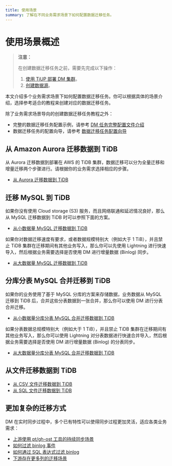 ```yaml
---
title: 使用场景
summary: 了解在不同业务需求场景下如何配置数据迁移任务。
---
```


# 使用场景概述

> **注意：**
>
> 在创建数据迁移任务之前，需要先完成以下操作：
>
> 1. [使用 TiUP 部署 DM 集群](/dm/deploy-a-dm-cluster-using-tiup.md)。
> 2. [创建数据源](/dm/quick-start-create-source.md)。

本文介绍多个业务需求场景下如何配置数据迁移任务。你可以根据具体的场景介绍，选择参考适合的教程来创建对应的数据迁移任务。

除了业务需求场景导向的创建数据迁移任务教程之外：

- 完整的数据迁移任务配置示例，请参考 [DM 任务完整配置文件介绍](/dm/task-configuration-file-full.md)
- 数据迁移任务的配置向导，请参考 [数据迁移任务配置向导](/dm/dm-task-configuration-guide.md)

## 从 Amazon Aurora 迁移数据到 TiDB

从 Aurora 迁移数据到部署在 AWS 的 TiDB 集群，数据迁移可以分为全量迁移和增量迁移两个步骤进行。请根据你的业务需求选择相应的步骤。

- [从 Aurora 迁移数据到 TiDB](/migrate-aurora-to-tidb.md)

## 迁移 MySQL 到 TiDB

如果你没有使用 Cloud storage (S3) 服务，而且网络联通和延迟情况良好，那么从 MySQL 迁移数据到 TiDB 时可以参照下面的方案。

- [从小数据量 MySQL 迁移数据到 TiDB](/migrate-small-mysql-to-tidb.md)

如果你对数据迁移速度有要求，或者数据规模特别大（例如大于 1 TiB），并且禁止 TiDB 集群在迁移期间有其他业务写入，那么你可以先使用 Lightning 进行快速导入，然后根据业务需要选择是否使用 DM 进行增量数据 (Binlog) 同步。

- [从大数据量 MySQL 迁移数据到 TiDB](/migrate-large-mysql-to-tidb.md)

## 分库分表 MySQL 合并迁移到 TiDB

如果你的业务使用了基于 MySQL 分库的方案来存储数据，业务数据从 MySQL 迁移到 TiDB 后，合并这些分表数据到一张合并，那么你可以使用 DM 进行分表合并迁移。

- [从小数据量分库分表 MySQL 合并迁移数据到 TiDB](/migrate-small-mysql-shards-to-tidb.md)

如果分表数据总规模特别大（例如大于 1 TiB），并且禁止 TiDB 集群在迁移期间有其他业务写入，那么你可以使用 Lightning 对分表数据进行快速合并导入，然后根据业务需要选择是否使用 DM 进行增量数据 (Binlog) 的分表同步。

- [从大数据量分库分表 MySQL 合并迁移数据到 TiDB](/migrate-large-mysql-shards-to-tidb.md)

## 从文件迁移数据到 TiDB

- [从 CSV 文件迁移数据到 TiDB](/migrate-from-csv-files-to-tidb.md)
- [从 SQL 文件迁移数据到 TiDB](/migrate-from-sql-files-to-tidb.md)

## 更加复杂的迁移方式

DM 在实时同步过程中，多个已有特性可以使得同步过程更加灵活，适应各类业务需求：

- [上游使用 pt/gh-ost 工具的持续同步场景](/migrate-with-pt-ghost.md)
- [如何过滤 binlog 事件](/filter-binlog-event.md)
- [如何通过 SQL 表达式过滤 binlog](/filter-dml-event.md)
- [下游存在更多列的迁移场景](/migrate-with-more-columns-downstream.md)
